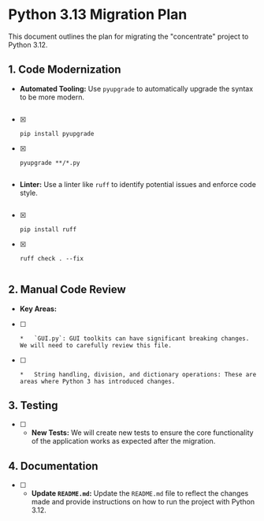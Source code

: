 # Python 3.13 Migration Plan

This document outlines the plan for migrating the "concentrate" project to Python 3.12.

## 1. Code Modernization

*   **Automated Tooling:** Use `pyupgrade` to automatically upgrade the syntax to be more modern.
    ```bash
- [x]     pip install pyupgrade
- [x]     pyupgrade **/*.py
    ```
*   **Linter:** Use a linter like `ruff` to identify potential issues and enforce code style.
    ```bash
- [x]     pip install ruff
- [x]     ruff check . --fix
    ```
## 2. Manual Code Review

*   **Key Areas:**
- [ ]     *   `GUI.py`: GUI toolkits can have significant breaking changes. We will need to carefully review this file.
- [ ]     *   String handling, division, and dictionary operations: These are areas where Python 3 has introduced changes.

## 3. Testing

- [ ] *   **New Tests:** We will create new tests to ensure the core functionality of the application works as expected after the migration.

## 4. Documentation

- [ ] *   **Update `README.md`:** Update the `README.md` file to reflect the changes made and provide instructions on how to run the project with Python 3.12.
